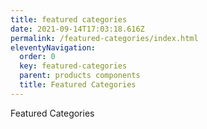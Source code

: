 ```yaml
---
title: featured categories
date: 2021-09-14T17:03:18.616Z
permalink: /featured-categories/index.html
eleventyNavigation:
  order: 0
  key: featured-categories
  parent: products components
  title: Featured Categories
---
```

Featured Categories